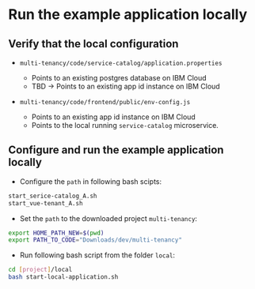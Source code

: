 # Run the example application locally

## Verify that the local configuration

* `multi-tenancy/code/service-catalog/application.properties`
    * Points to an existing postgres database on IBM Cloud
    * TBD -> Points to an existing app id instance on IBM Cloud

* `multi-tenancy/code/frontend/public/env-config.js`
    * Points to an existing app id instance on IBM Cloud
    * Points to the local running `service-catalog` microservice.

## Configure and run the example application locally

* Configure the `path` in following bash scipts:

```sh
start_serice-catalog_A.sh
start_vue-tenant_A.sh
```

* Set the `path` to the downloaded project `multi-tenancy`:

```sh
export HOME_PATH_NEW=$(pwd)
export PATH_TO_CODE="Downloads/dev/multi-tenancy"
```

* Run following bash script from the folder `local`:

```sh
cd [project]/local
bash start-local-application.sh
```

